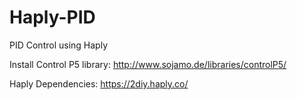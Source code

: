 # Haply-PID
PID Control using Haply

Install Control P5 library: http://www.sojamo.de/libraries/controlP5/

Haply Dependencies: https://2diy.haply.co/
